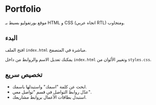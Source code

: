 # Portfolio

موقع بورتفوليو بسيط بـ HTML و CSS (اتجاه عربي RTL) ومتجاوب.

## البدء

افتح الملف `index.html` مباشرة في المتصفح.

يمكنك تعديل الاسم والروابط من داخل `index.html` وتغيير الألوان من `styles.css`.

## تخصيص سريع

- ابحث عن كلمة "اسمك" واستبدلها باسمك.
- عدّل روابط التواصل في قسم "تواصل معي".
- استبدل بطاقات الأعمال بروابط مشاريعك.

